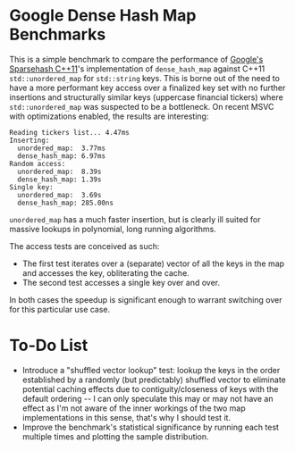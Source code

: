 # Google Dense Hash Map Benchmarks

This is a simple benchmark to compare the performance of [Google's Sparsehash C++11](https://github.com/sparsehash/sparsehash-c11)'s
implementation of `dense_hash_map` against C++11 `std::unordered_map` for `std::string` keys. This is borne out of the need to have
a more performant key access over a finalized key set with no further insertions and structurally similar keys (uppercase financial
tickers) where `std::unordered_map` was suspected to be a bottleneck. On recent MSVC with optimizations enabled, the results are
interesting:

```
Reading tickers list... 4.47ms
Inserting:
  unordered_map:  3.77ms
  dense_hash_map: 6.97ms
Random access:
  unordered_map:  8.39s
  dense_hash_map: 1.39s
Single key:
  unordered_map:  3.69s
  dense_hash_map: 285.00ns
```

`unordered_map` has a much faster insertion, but is clearly ill suited for massive lookups in polynomial, long running algorithms.

The access tests are conceived as such:

- The first test iterates over a (separate) vector of all the keys in the map and accesses the key, obliterating the cache.
- The second test accesses a single key over and over.

In both cases the speedup is significant enough to warrant switching over for this particular use case.

# To-Do List

- Introduce a "shuffled vector lookup" test: lookup the keys in the order established by a randomly (but predictably) shuffled vector to eliminate potential caching effects due to contiguity/closeness of keys with the default ordering -- I can only speculate this may or may not have an effect as I'm not aware of the inner workings of the two map implementations in this sense, that's why I should test it.
- Improve the benchmark's statistical significance by running each test multiple times and plotting the sample distribution.